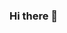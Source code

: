 ### Hi there 👋
<!--
- 🔭 I’m currently working on Realtime White Board Sharing App.
- 🌱 I’m currently learning Docker, AWS(S3).
- 👯 I’m looking to collaborate on Any Project in MERN stack.
- 🤔 I’m looking for help with Some advance concept of MERN, will appreciate your support.
- 💬 Ask me about collabation, problems and whatever u need.
- 📫 How to reach me: rijvanahmad1382001@gmail.com 
- 😄 Fun fact: There are 10 types of people in this world, those who understand binary and those who dont.
-->

